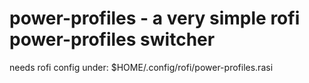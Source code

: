 # power-profiles - a very simple rofi power-profiles switcher

needs rofi config under: 
$HOME/.config/rofi/power-profiles.rasi
